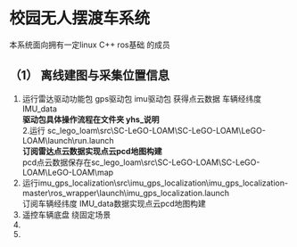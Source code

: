 # 校园无人摆渡车系统

本系统面向拥有一定linux C++ ros基础 的成员 

##  （1） 离线建图与采集位置信息
1. 运行雷达驱动功能包 gps驱动包 imu驱动包 获得点云数据 车辆经纬度 IMU_data  
   **驱动包具体操作流程在文件夹 yhs_说明**  
2.运行 sc_lego_loam\src\SC-LeGO-LOAM\SC-LeGO-LOAM\LeGO-LOAM\launch\run.launch  
   **订阅雷达点云数据实现点云pcd地图构建**  
   pcd点云数据保存在sc_lego_loam\src\SC-LeGO-LOAM\SC-LeGO-LOAM\LeGO-LOAM\map  
3. 运行imu_gps_localization\src\imu_gps_localization\imu_gps_localization-master\ros_wrapper\launch\imu_gps_localization.launch  
   订阅车辆经纬度 IMU_data数据实现点云pcd地图构建
5. 遥控车辆底盘 绕固定场景
6. 
7. 
